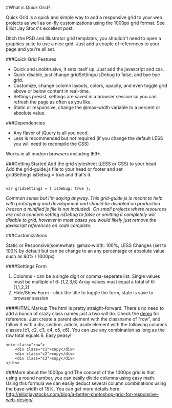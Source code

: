 #What is Quick Grid?

<p>Quick Grid is a quick and simple way to add a responsive grid to your web projects as well as on-fly customizations using the 1000px grid format. See Elliot Jay Stock's excellent post.</p>

<p>Ditch the PSD and Illustrator grid templates, you shouldn't need to open a graphics suite to use a nice grid. Just add a couple of references to your page and you're all set.</p>

###Quick Grid Features
- Quick and unobtrusive, it sets itself up. Just add the javascript and css.
- Quick disable, just change gridSettings.isDebug to false, and bye bye grid.
- Customize, change colomn layouts, colors, opacity, and even toggle grid above or below content in real-time.
- Settings presist, settings are saved in a browser session so you can refresh the page as often as you like.
- Static or responsive, change the @max-width variable to a percent or absolute value.

###Dependencies
 - Any flavor of jQuery is all you need.
 - Less is recommended but not required (if you change the default LESS you will need to recompile the CSS)

Works in all modern browsers including IE9+.

###Getting Started
Add the grid stylesheet (LESS or CSS) to your head.  Add the grid-guide.js file to your head or footer and set
gridSettings.isDebug = true and that's it.

<code>
var gridSettings = { isDebug: true };
</code>

<em>Common sense but I'm saying anyway. This grid-guide.js is meant to help with prototyping and development and should be disabled
on production (reason a minified js file is not included). On small projects where resources are not a concern setting isDebug
to false or omitting it completely will disable to grid, however in most cases you would likely just remove the javascript
references on code complete.</em>

###Customizations

Static or Responsive(somewhat):
@max-width: 100%;
LESS Changes (set to 100% by default but can be change to an any percentage or absolute value such as 80% / 1000px)

####Settings Form
1. Columns - can be a single digit or comma-seperate list.
Single values must be multiple of 6: [1,2,3,6]
Array values must equal a total of 6: (1,1,2,2)
2. Hide/Show Form - click the title to toggle the form, state is save to browser session

####HTML Markup
The html is pretty straight-forward.  There's no need to add a bunch of crazy class names just a two will do. Check the [demo](http://demo.brendellya.com/quickgrid/) for
reference. Just create a parent element with the classname of "row", and follow it with a div, section, article, aside element with the
following columns classes [c1, c2, c3, c4, c5, c6]. You can use any combination as long as the row total equals 6. Easy peasy!

    <div class="row">
        <div class="c1">copy</div>
        <div class="c2">copy</div>
        <div class="c3">copy</div>
    </div>

###More about the 1000px grid
The concept of the 1000px grid is that using a round number, you can easily divide columns using easy math. Using this formula
we can easily deduct several column combinations using the base-width of 15%. You can get more details here:
http://elliotjaystocks.com/blog/a-better-photoshop-grid-for-responsive-web-design/
